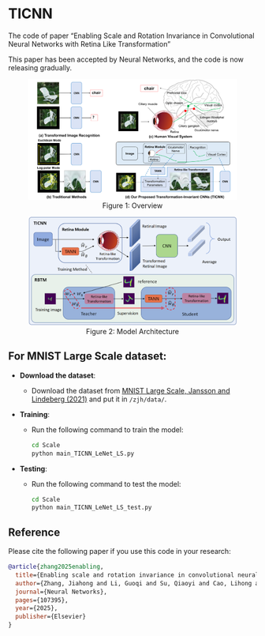 # TICNN

The code of paper “Enabling Scale and Rotation Invariance in Convolutional Neural Networks with Retina Like Transformation”

This paper has been accepted by Neural Networks, and the code is now releasing gradually.

<figure style="text-align: center;">
    <img src="img/fig1.png" alt="Model Architecture" style="width:500px;">
    <figcaption>Figure 1: Overview</figcaption>
</figure>

<figure style="text-align: center;">
    <img src="img/ticnn.jpg" alt="Model Architecture" style="width:500px;">
    <figcaption>Figure 2: Model Architecture</figcaption>
</figure>

## For MNIST Large Scale dataset:

- **Download the dataset**:
  - Download the dataset from [MNIST Large Scale, Jansson and Lindeberg (2021)](https://zenodo.org/record/3820247) and put it in `/zjh/data/`.

- **Training**:
  - Run the following command to train the model:
    ```bash
    cd Scale
    python main_TICNN_LeNet_LS.py
    ```

- **Testing**:
  - Run the following command to test the model:
    ```bash
    cd Scale
    python main_TICNN_LeNet_LS_test.py
    ```

## Reference

Please cite the following paper if you use this code in your research:

```bibtex
@article{zhang2025enabling,
  title={Enabling scale and rotation invariance in convolutional neural networks with retina like transformation},
  author={Zhang, Jiahong and Li, Guoqi and Su, Qiaoyi and Cao, Lihong and Tian, Yonghong and Xu, Bo},
  journal={Neural Networks},
  pages={107395},
  year={2025},
  publisher={Elsevier}
}